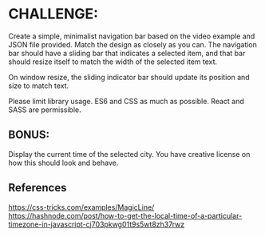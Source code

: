 # CHALLENGE:
Create a simple, minimalist navigation bar based on the video example and JSON file provided. Match the design as closely as you can. The navigation bar should have a sliding bar that indicates a selected item, and that bar should resize itself to match the width of the selected item text.

On window resize, the sliding indicator bar should update its position and size to match text.

Please limit library usage. ES6 and CSS as much as possible. React and SASS are permissible.

## BONUS:
Display the current time of the selected city. You have creative license on how this should look and behave.

## References
https://css-tricks.com/examples/MagicLine/
https://hashnode.com/post/how-to-get-the-local-time-of-a-particular-timezone-in-javascript-cj703pkwg01t9s5wt8zh37rwz